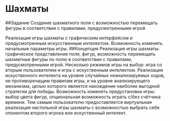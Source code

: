 # Шахматы
##Задание
Создание шахматного поля с возможностью перемещать фигуры в соответствии с правилами, предусмотренными игрой

Реализация игры шахматы с графическим интерфейсом и предусмотренным искусственным интелектом. Возможность изменять начальные параметры игры.
##Концепция
Реализация игры шахматы: графическое представление поля, фигур, возможность перемещать шахматные фигуры по полю в соответствии с правилами, предусмотренными игрой. Несколько режимов игры на выбор: игра со вторым пользователем и игра с искуственным интелектом. Реализация искуственного интелекта на уровне случайных неанализируемых ходов, не противоречащим правилам игры, и на уровне анализируещего механизма, целью которого является нахождение наиболее выгодной стратегии для победы. Возможность изменять предустановки игры: выбор цвета фигур, опциональная возможность играть с/без счётчика времени. Тем самым пользователю предоставляется виртуальная реализация настольной игры шахматы с возможностью выбрать себе опонентом второго игрока или искуственный интелект.
